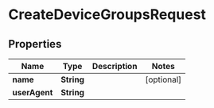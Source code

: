 

# CreateDeviceGroupsRequest


## Properties

| Name | Type | Description | Notes |
|------------ | ------------- | ------------- | -------------|
|**name** | **String** |  |  [optional] |
|**userAgent** | **String** |  |  |



